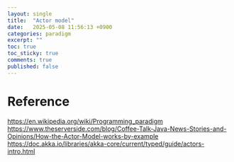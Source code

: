 ```yaml
---
layout: single
title:  "Actor model"
date:   2025-05-08 11:56:13 +0900
categories: paradigm
excerpt: ""
toc: true
toc_sticky: true
comments: true
published: false
---
```



# 





# Reference

https://en.wikipedia.org/wiki/Programming_paradigm
https://www.theserverside.com/blog/Coffee-Talk-Java-News-Stories-and-Opinions/How-the-Actor-Model-works-by-example
https://doc.akka.io/libraries/akka-core/current/typed/guide/actors-intro.html
